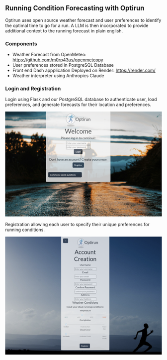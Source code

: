 ## Running Condition Forecasting with Optirun
Optirun uses open source weather forecast and user preferences to identify the optimal time to go for a run. A LLM is then incorporated to provide additional context to the running forecast in plain english.

### Components

* Weather Forecast from OpenMeteo: https://github.com/m0rp43us/openmeteopy
* User preferences stored in PostgreSQL Database
* Front end Dash appplication Deployed on Render: https://render.com/
* Weather interpreter using Anthropics Claude


### Login and Registration

Login using Flask and our PostgreSQL database to authenticate user, load preferences, and generate forecasts for their location and preferences.

![alt text](assets\image.png)

Registration allowing each user to specify their unique preferences for running conditions.

![alt text](assets\image-1.png)